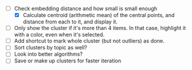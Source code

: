 - [ ] Check embedding distance and how small is small enough
  - [x] Calculate centroid (arithmetic mean) of the central points, and distance from each to it, and display it.
- [ ] Only show the cluster if it's more than 4 items. In that case, highlight it with a color, even when it's selected.
- [ ] Add shortcut to mark whole cluster (but not outliers) as done.
- [ ] Sort clusters by topic as well?
- [ ] Look into better algorithms? 
- [ ] Save or make up clusters for faster iteration

